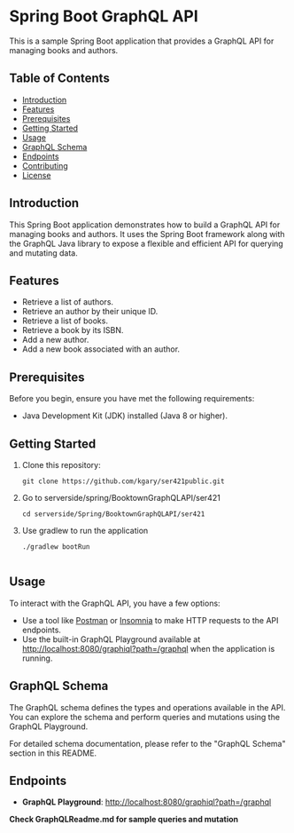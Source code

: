 # Spring Boot GraphQL API

This is a sample Spring Boot application that provides a GraphQL API for managing books and authors.

## Table of Contents

- [Introduction](#introduction)
- [Features](#features)
- [Prerequisites](#prerequisites)
- [Getting Started](#getting-started)
- [Usage](#usage)
- [GraphQL Schema](#graphql-schema)
- [Endpoints](#endpoints)
- [Contributing](#contributing)
- [License](#license)

## Introduction

This Spring Boot application demonstrates how to build a GraphQL API for managing books and authors. It uses the Spring Boot framework along with the GraphQL Java library to expose a flexible and efficient API for querying and mutating data.

## Features

- Retrieve a list of authors.
- Retrieve an author by their unique ID.
- Retrieve a list of books.
- Retrieve a book by its ISBN.
- Add a new author.
- Add a new book associated with an author.

## Prerequisites

Before you begin, ensure you have met the following requirements:

- Java Development Kit (JDK) installed (Java 8 or higher).

## Getting Started

1. Clone this repository:

   ```shell
   git clone https://github.com/kgary/ser421public.git
   
2. Go to serverside/spring/BooktownGraphQLAPI/ser421
   ```shell
   cd serverside/Spring/BooktownGraphQLAPI/ser421

3. Use gradlew to run the application
   ```shell
   ./gradlew bootRun


## Usage

To interact with the GraphQL API, you have a few options:

- Use a tool like [Postman](https://www.postman.com/) or [Insomnia](https://insomnia.rest/) to make HTTP requests to the API endpoints.
- Use the built-in GraphQL Playground available at [http://localhost:8080/graphiql?path=/graphql](http://localhost:8080/graphiql?path=/graphql) when the application is running.

## GraphQL Schema

The GraphQL schema defines the types and operations available in the API. You can explore the schema and perform queries and mutations using the GraphQL Playground.

For detailed schema documentation, please refer to the "GraphQL Schema" section in this README.

## Endpoints

- **GraphQL Playground**: [http://localhost:8080/graphiql?path=/graphql](http://localhost:8080/graphiql?path=/graphql)


**Check GraphQLReadme.md for sample queries and mutation**

   

